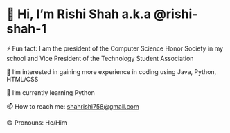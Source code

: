 <!DOCTYPE html>
<html lang="en">
<head>
    <meta charset="UTF-8">
    <meta name="viewport" content="width=device-width, initial-scale=1.0">
    <link rel="stylesheet" href="styles.css">
</head>
<body>
    <div class="container">
        <h1>👋 Hi, I’m Rishi Shah a.k.a @rishi-shah-1</h1>
        <p class="fun-fact">⚡ Fun fact: I am the president of the Computer Science Honor Society in my school and Vice President of the Technology Student Association</p>
        <p class="interests">👀 I’m interested in gaining more experience in coding using Java, Python, HTML/CSS</p>
        <p class="learning">🌱 I’m currently learning Python</p>
        <p class="contact">📫 How to reach me: <a href="mailto:shahrishi758@gmail.com">shahrishi758@gmail.com</a></p>
        <p class="pronouns">😄 Pronouns: He/Him</p>
    </div>
</body>
</html>
